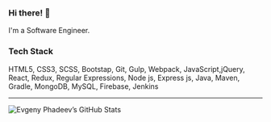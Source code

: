 ### Hi there! 👋

I'm a Software Engineer.

### Tech Stack
HTML5, CSS3, SCSS, Bootstap,
Git, Gulp, Webpack,
JavaScript,jQuery,
React, Redux,
Regular Expressions,
Node js, Express js,
Java, Maven, Gradle,
MongoDB, MySQL,
Firebase, Jenkins

---

<img alt="Evgeny Phadeev’s GitHub Stats" src="https://github-readme-stats.vercel.app/api?username=ephadeev&show_icons=true&hide-border=true"/>

<!--
**ephadeev/ephadeev** is a ✨ _special_ ✨ repository because its `README.md` (this file) appears on your GitHub profile.

Here are some ideas to get you started:

- 🔭 I’m currently working on ...
- 🌱 I’m currently learning ...
- 👯 I’m looking to collaborate on ...
- 🤔 I’m looking for help with ...
- 💬 Ask me about ...
- 📫 How to reach me: ...
- 😄 Pronouns: ...
- ⚡ Fun fact: ...
-->
